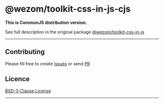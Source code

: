 # @wezom/toolkit-css-in-js-cjs

**This is CommonJS distribution version.**

See full description in the original package [@wezom/toolkit-css-in-js](https://github.com/WezomCompany/toolkits/blob/main/packages/css-in-js/README.md#readme)

---

## Contributing

Please fill free to create [issues](https://github.com/WezomCompany/toolkits/issues) or send [PR](https://github.com/WezomCompany/toolkits/pulls)

## Licence

[BSD-3-Clause License](https://github.com/WezomCompany/toolkits/blob/master/LICENSE)

---
